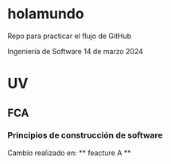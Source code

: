 # holamundo
Repo para practicar el flujo de GitHub

Ingeniería de Software
14 de marzo 2024
# UV #
## FCA ##
### Principios de construcción de software ###

Cambio realizado en:
** feacture A **

